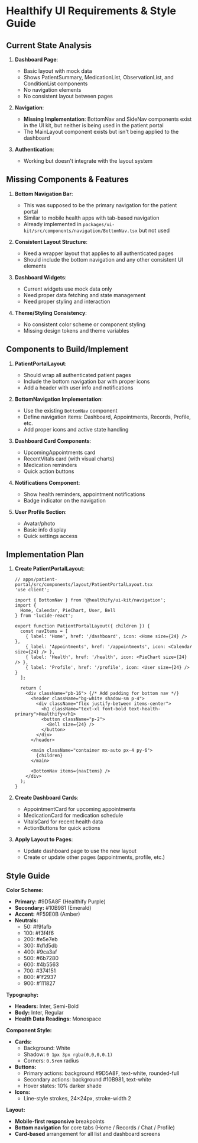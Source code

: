 # Healthify UI Requirements & Style Guide

## Current State Analysis

1. **Dashboard Page**:
   - Basic layout with mock data
   - Shows PatientSummary, MedicationList, ObservationList, and ConditionList components
   - No navigation elements
   - No consistent layout between pages

2. **Navigation**:
   - **Missing Implementation**: BottomNav and SideNav components exist in the UI kit, but neither is being used in the patient portal
   - The MainLayout component exists but isn't being applied to the dashboard

3. **Authentication**:
   - Working but doesn't integrate with the layout system

## Missing Components & Features

1. **Bottom Navigation Bar**:
   - This was supposed to be the primary navigation for the patient portal
   - Similar to mobile health apps with tab-based navigation
   - Already implemented in `packages/ui-kit/src/components/navigation/BottomNav.tsx` but not used

2. **Consistent Layout Structure**:
   - Need a wrapper layout that applies to all authenticated pages
   - Should include the bottom navigation and any other consistent UI elements

3. **Dashboard Widgets**:
   - Current widgets use mock data only
   - Need proper data fetching and state management
   - Need proper styling and interaction

4. **Theme/Styling Consistency**:
   - No consistent color scheme or component styling
   - Missing design tokens and theme variables

## Components to Build/Implement

1. **PatientPortalLayout**:
   - Should wrap all authenticated patient pages
   - Include the bottom navigation bar with proper icons
   - Add a header with user info and notifications

2. **BottomNavigation Implementation**:
   - Use the existing `BottomNav` component
   - Define navigation items: Dashboard, Appointments, Records, Profile, etc.
   - Add proper icons and active state handling

3. **Dashboard Card Components**:
   - UpcomingAppointments card
   - RecentVitals card (with visual charts)
   - Medication reminders
   - Quick action buttons

4. **Notifications Component**:
   - Show health reminders, appointment notifications
   - Badge indicator on the navigation

5. **User Profile Section**:
   - Avatar/photo
   - Basic info display
   - Quick settings access

## Implementation Plan

1. **Create PatientPortalLayout**:
   ```tsx
   // apps/patient-portal/src/components/layout/PatientPortalLayout.tsx
   'use client';
   
   import { BottomNav } from '@healthify/ui-kit/navigation';
   import { 
     Home, Calendar, PieChart, User, Bell 
   } from 'lucide-react';
   
   export function PatientPortalLayout({ children }) {
     const navItems = [
       { label: 'Home', href: '/dashboard', icon: <Home size={24} /> },
       { label: 'Appointments', href: '/appointments', icon: <Calendar size={24} /> },
       { label: 'Health', href: '/health', icon: <PieChart size={24} /> },
       { label: 'Profile', href: '/profile', icon: <User size={24} /> }
     ];
     
     return (
       <div className="pb-16"> {/* Add padding for bottom nav */}
         <header className="bg-white shadow-sm p-4">
           <div className="flex justify-between items-center">
             <h1 className="text-xl font-bold text-health-primary">Healthify</h1>
             <button className="p-2">
               <Bell size={24} />
             </button>
           </div>
         </header>
         
         <main className="container mx-auto px-4 py-6">
           {children}
         </main>
         
         <BottomNav items={navItems} />
       </div>
     );
   }
   ```

2. **Create Dashboard Cards**:
   - AppointmentCard for upcoming appointments
   - MedicationCard for medication schedule
   - VitalsCard for recent health data
   - ActionButtons for quick actions

3. **Apply Layout to Pages**:
   - Update dashboard page to use the new layout
   - Create or update other pages (appointments, profile, etc.)

## Style Guide

**Color Scheme:**  
- **Primary:** #9D5A8F (Healthify Purple)  
- **Secondary:** #10B981 (Emerald)  
- **Accent:** #F59E0B (Amber)  
- **Neutrals:**  
  - 50:  #f9fafb  
  - 100: #f3f4f6  
  - 200: #e5e7eb  
  - 300: #d1d5db  
  - 400: #9ca3af  
  - 500: #6b7280  
  - 600: #4b5563  
  - 700: #374151  
  - 800: #1f2937  
  - 900: #111827  

**Typography:**  
- **Headers:** Inter, Semi-Bold  
- **Body:** Inter, Regular  
- **Health Data Readings:** Monospace  

**Component Style:**  
- **Cards:**  
  - Background: White  
  - Shadow: `0 1px 3px rgba(0,0,0,0.1)`  
  - Corners: `0.5rem` radius  
- **Buttons:**  
  - Primary actions: background #9D5A8F, text-white, rounded-full  
  - Secondary actions: background #10B981, text-white  
  - Hover states: 10% darker shade  
- **Icons:**  
  - Line-style strokes, 24×24px, stroke-width 2  

**Layout:**  
- **Mobile-first responsive** breakpoints  
- **Bottom navigation** for core tabs (Home / Records / Chat / Profile)  
- **Card-based** arrangement for all list and dashboard screens 